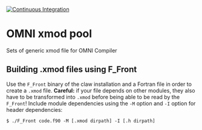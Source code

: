 [![Continuous Integration](https://github.com/claw-project/omni-xmod-pool/actions/workflows/ci.yml/badge.svg)](https://github.com/claw-project/omni-xmod-pool/actions/workflows/ci.yml)

# OMNI xmod pool

Sets of generic xmod file for OMNI Compiler

## Building .xmod files using F_Front

Use the `F_Front` binary of the claw installation and a Fortran file in order to create a `.xmod` file. **Careful:** if your file depends on other modules, they also have to be transformed into `.xmod` before being 
able to be read by the `F_Front`! Include module dependencies using the `-M` option and `-I` option for header dependencies:

`$ ./F_Front code.f90 -M [.xmod dirpath] -I [.h dirpath]`


